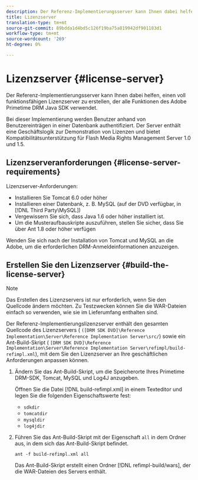 ```yaml
---
description: Der Referenz-Implementierungsserver kann Ihnen dabei helfen, einen voll funktionsfähigen Lizenzserver zu erstellen, der alle Funktionen des Adobe Primetime DRM Java SDK verwendet.
title: Lizenzserver
translation-type: tm+mt
source-git-commit: 89bdda1d4bd5c126f19ba75a819942df901183d1
workflow-type: tm+mt
source-wordcount: '269'
ht-degree: 0%

---
```



# Lizenzserver {#license-server}

Der Referenz-Implementierungsserver kann Ihnen dabei helfen, einen voll funktionsfähigen Lizenzserver zu erstellen, der alle Funktionen des Adobe Primetime DRM Java SDK verwendet.

Bei dieser Implementierung werden Benutzer anhand von Benutzereinträgen in einer Datenbank authentifiziert. Der Server enthält eine Geschäftslogik zur Demonstration von Lizenzen und bietet Kompatibilitätsunterstützung für Flash Media Rights Management Server 1.0 und 1.5.

## Lizenzserveranforderungen {#license-server-requirements}

Lizenzserver-Anforderungen:

* Installieren Sie Tomcat 6.0 oder höher
* Installieren einer Datenbank, z. B. MySQL (auf der DVD verfügbar, in [!DNL Third Party\MySQL])
* Vergewissern Sie sich, dass Java 1.6 oder höher installiert ist.
* Um die Musteraufbauskripte auszuführen, stellen Sie sicher, dass Sie über Ant 1.8 oder höher verfügen

Wenden Sie sich nach der Installation von Tomcat und MySQL an die Adobe, um die erforderlichen DRM-Anmeldeinformationen anzuzeigen.

## Erstellen Sie den Lizenzserver {#build-the-license-server}

>[!NOTE]
>
>Das Erstellen des Lizenzservers ist nur erforderlich, wenn Sie den Quellcode ändern möchten. Zu Testzwecken können Sie die WAR-Dateien einfach so verwenden, wie sie im Lieferumfang enthalten sind.

Der Referenz-Implementierungslizenzserver enthält den gesamten Quellcode des Lizenzservers ( `([DRM SDK DVD]\Reference Implementation\Server\Reference Implementation Server\src/`) sowie ein Ant-Build-Skript ( `[DRM SDK DVD]\Reference Implementation\Server\Reference Implementation Server\refimpl/build-refimpl.xml`), mit dem Sie den Lizenzserver an Ihre geschäftlichen Anforderungen anpassen können.

1. Ändern Sie das Ant-Build-Skript, um die Speicherorte Ihres Primetime DRM-SDK, Tomcat, MySQL und Log4J anzugeben.

   Öffnen Sie die Datei [!DNL build-refimpl.xml] in einem Texteditor und legen Sie die folgenden Eigenschaftswerte fest:

   * `sdkdir`
   * `tomcatdir`
   * `mysqldir`
   * `log4jdir`

1. Führen Sie das Ant-Build-Skript mit der Eigenschaft `all` in dem Ordner aus, in dem sich das Ant-Build-Skript befindet.

   ```
   ant -f build-refimpl.xml all
   ```

   Das Ant-Build-Skript erstellt einen Ordner [!DNL refimpl-build/wars], der die WAR-Dateien des Servers enthält.
